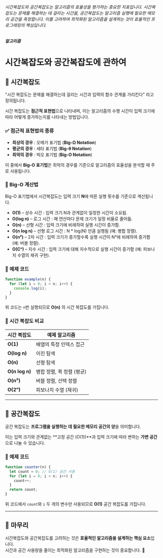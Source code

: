 ###### 시간복잡도와 공간복잡도는 알고리즘의 효율성을 평가하는 중요한 지표입니다. 시간복잡도는 문제를 해결하는 데 걸리는 시간을, 공간복잡도는 알고리즘 실행에 필요한 메모리 공간을 측정합니다. 이를 고려하여 최적화된 알고리즘을 설계하는 것이 효율적인 프로그래밍의 핵심입니다.

##### 알고리즘

# 시간복잡도와 공간복잡도에 관하여

## 📌 시간복잡도

"시간 복잡도는 문제를 해결하는데 걸리는 시간과 입력의 함수 관계를 가리킨다" 라고 정의됩니다.

시간 복잡도는 **점근적 표현법**으로 나타내며, 이는 알고리즘의 수행 시간이 입력 크기에 따라 어떻게 증가하는지를 나타내는 방법입니다.

### ✅ 점근적 표현법의 종류

- **최상의 경우** : 오메가 표기법 (**Big-Ω Notation**)
- **평균의 경우** : 세타 표기법 (**Big-θ Notation**)
- **최악의 경우** : 빅오 표기법 (**Big-O Notation**)

이 중에서 **Big-O 표기법**은 최악의 경우를 기준으로 알고리즘의 효율성을 분석할 때 주로 사용됩니다.

### 📌 Big-O 계산법

Big-O 표기법에서 시간복잡도는 입력 크기 **N**에 따른 실행 횟수를 기준으로 계산됩니다.

- **O(1)** – 상수 시간 : 입력 크기 N과 관계없이 일정한 시간이 소요됨.
- **O(log n)** – 로그 시간 : 매 연산마다 문제 크기가 일정 비율로 줄어듦.
- **O(n)** – 선형 시간 : 입력 크기에 비례하여 실행 시간이 증가함.
- **O(n log n)** – 선형 로그 시간 : N \* log(N) 만큼 실행됨 (예: 병합 정렬).
- **O(n²)** – 2차 시간 : 입력 크기가 증가할수록 실행 시간이 N²에 비례하여 증가함 (예: 버블 정렬).
- **O(Cⁿ)** – 지수 시간 : 입력 크기에 대해 지수적으로 실행 시간이 증가함 (예: 피보나치 수열의 재귀 구현).

### 🔎 예제 코드

```js
function example(n) {
  for (let i = 0; i < n; i++) {
    console.log(i);
  }
}
```

위 코드는 `n`번 실행되므로 **O(n)** 의 시간 복잡도를 가집니다.

### 🔹 시간 복잡도 비교

| 시간 복잡도    | 예제 알고리즘             |
| -------------- | ------------------------- |
| **O(1)**       | 배열의 특정 인덱스 접근   |
| **O(log n)**   | 이진 탐색                 |
| **O(n)**       | 선형 탐색                 |
| **O(n log n)** | 병합 정렬, 퀵 정렬 (평균) |
| **O(n²)**      | 버블 정렬, 선택 정렬      |
| **O(2ⁿ)**      | 피보나치 수열 (재귀)      |

---

## 📌 공간복잡도

공간 복잡도는 **프로그램을 실행하는 데 필요한 메모리 공간의 양**을 의미합니다.

이는 입력 크기와 관계없는 **고정 공간 (O(1))**과 입력 크기에 따라 변하는 **가변 공간**으로 나눌 수 있습니다.

### 🔎 예제 코드

```js
function counter(n) {
  let count = 0; // O(1) 공간 사용
  for (let i = 0; i < n; i++) {
    count++;
  }
  return count;
}
```

위 코드에서 `count`와 `i` 두 개의 변수만 사용되므로 **O(1)** 공간 복잡도를 가집니다.

---

## 🎯 마무리

시간복잡도와 공간복잡도를 고려하는 것은 **효율적인 알고리즘을 설계하는 핵심 요소**입니다.  
시간과 공간 사용량을 줄이는 최적화된 알고리즘을 구현하는 것이 중요합니다. 🚀

